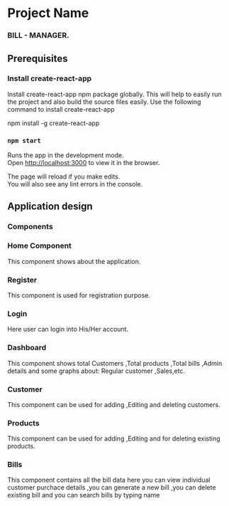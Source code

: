 # Project Name

### BILL - MANAGER.

## Prerequisites

### Install create-react-app

Install create-react-app npm package globally. This will help to easily run the project and also build the source files easily. Use the following command to install create-react-app

npm install -g create-react-app

### `npm start`

Runs the app in the development mode.\
Open [http://localhost:3000](http://localhost:3000) to view it in the browser.

The page will reload if you make edits.\
You will also see any lint errors in the console.

## Application design

### Components

### Home Component

This component shows about the application.

### Register 

This component is used for registration purpose.

### Login

Here user can login into His/Her account.

### Dashboard

This component shows total Customers ,Total products ,Total bills ,Admin details and some graphs about: Regular customer ,Sales,etc.

### Customer

This component can be used for adding ,Editing and deleting customers.

### Products

This component can be used for adding ,Editing and for deleting existing products.

### Bills

This component contains all the bill data here you can view individual customer purchace details ,you can generate a new bill ,you can delete existing bill and you can search bills by typing name
